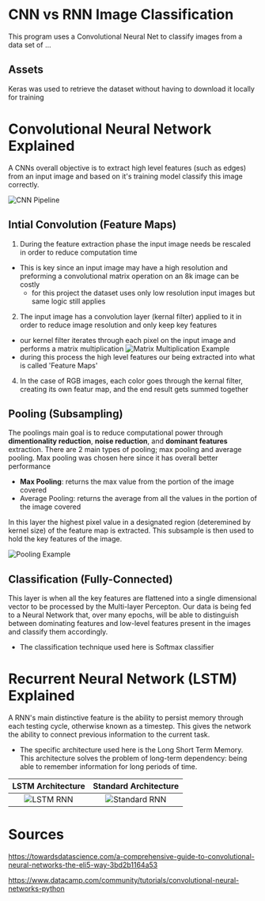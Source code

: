 # CNN vs RNN Image Classification
This program uses a Convolutional Neural Net to classify images from a data set of ...

## Assets
 Keras was used to retrieve the dataset without having to download it locally for training

# Convolutional Neural Network Explained
A CNNs overall objective is to extract high level features (such as edges) from an input image and based on it's training model classify this image correctly.

![CNN Pipeline](http://res.cloudinary.com/dyd911kmh/image/upload/f_auto,q_auto:best/v1512486717/Typical_cnn_kecdep.png)

## Intial Convolution (Feature Maps)
1. During the feature extraction phase the input image needs be rescaled in order to reduce computation time
  - This is key since an input image may have a high resolution and preforming a convolutional matrix operation on an 8k image can be costly
    - for this project the dataset uses only low resolution input images but same logic still applies
2. The input image has a convolution layer (kernal filter) applied to it in order to reduce image resolution and only keep key features
  - our kernel filter iterates through each pixel on the input image and performs a matrix multiplication
  ![Matrix Multiplication Example](https://miro.medium.com/max/500/1*GcI7G-JLAQiEoCON7xFbhg.gif)
  - during this process the high level features our being extracted into what is called 'Feature Maps'
4. In the case of RGB images, each color goes through the kernal filter, creating its own featur map, and the end result gets summed together

## Pooling (Subsampling)
The poolings main goal is to reduce computational power through **dimentionality reduction**, **noise reduction**, and **dominant features** extraction. There are 2 main types of pooling; max pooling and average pooling. Max pooling was chosen here since it has overall better performance
 - **Max Pooling**: returns the max value from the portion of the image covered
 - Average Pooling: returns the average from all the values in the portion of the image covered

In this layer the highest pixel value in a designated region (deteremined by kernel size) of the feature map is extracted. This subsample is then used to hold the key features of the image.

![Pooling Example](https://miro.medium.com/max/500/1*KQIEqhxzICU7thjaQBfPBQ.png)
 
## Classification (Fully-Connected)
This layer is when all the key features are flattened into a single dimensional vector to be processed by the Multi-layer Percepton. Our data is being fed to a Neural Network that, over many epochs, will be able to distinguish between dominating features and low-level features present in the images and classify them accordingly.

- The classification technique used here is Softmax classifier

# Recurrent Neural Network (LSTM) Explained
A RNN's main distinctive feature is the ability to persist memory through each testing cycle, otherwise known as a timestep. This gives the network the ability to connect previous information to the current task. 
 - The specific architecture used here is the Long Short Term Memory. This architecture solves the problem of long-term dependency: being able to remember information for long periods of time.

LSTM Architecture            |  Standard Architecture
:-------------------------:|:-------------------------:
![LSTM RNN](https://colah.github.io/posts/2015-08-Understanding-LSTMs/img/LSTM3-chain.png)  |  ![Standard RNN](https://colah.github.io/posts/2015-08-Understanding-LSTMs/img/LSTM3-SimpleRNN.png)


# Sources
https://towardsdatascience.com/a-comprehensive-guide-to-convolutional-neural-networks-the-eli5-way-3bd2b1164a53 

https://www.datacamp.com/community/tutorials/convolutional-neural-networks-python 
